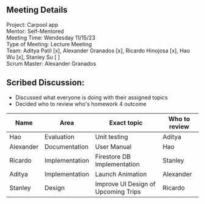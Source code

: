## Meeting Details  

Project: Carpool app  
Mentor: Self-Mentored  
Meeting Time: Wendesday 11/15/23  
Type of Meeting: Lecture Meeting  
Team: Aditya Patil [x], Alexander Granados [x], Ricardo Hinojosa [x], Hao Wu [x], Stanley Su [ ]  
Scrum Master: Alexander Granados

## Scribed Discussion:

- Discussed what everyone is doing with their assigned topics
- Decided who to review who's homework 4 outcome

| Name      | Area | Exact topic | Who to review |
| -------   | ---------- | ----- | ----- |
| Hao       | Evaluation | Unit testing | Aditya | 
| Alexander | Documentation | User Manual | Hao |
| Ricardo   | Implementation | Firestore DB Implementation | Stanley |
| Aditya    | Implementation | Launch Animation | Alexander |
| Stanley   | Design | Improve UI Design of Upcoming Trips | Ricardo |
